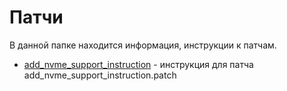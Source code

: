 # Патчи

В данной папке находится информация, инструкции к патчам.

* [add_nvme_support_instruction](./add_nvme_support_instruction.md) - инструкция для патча
  add_nvme_support_instruction.patch